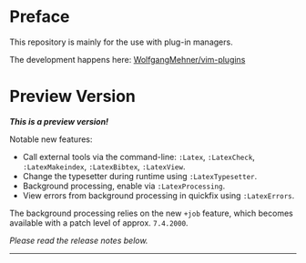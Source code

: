 Preface
================================================================================

This repository is mainly for the use with plug-in managers.

The development happens here:
[WolfgangMehner/vim-plugins](https://github.com/WolfgangMehner/vim-plugins)


Preview Version
================================================================================

___This is a preview version!___

Notable new features:

- Call external tools via the command-line: `:Latex`, `:LatexCheck`,
  `:LatexMakeindex`, `:LatexBibtex`, `:LatexView`.
- Change the typesetter during runtime using `:LatexTypesetter`.
- Background processing, enable via `:LatexProcessing`.
- View errors from background processing in quickfix using `:LatexErrors`.

The background processing relies on the new `+job` feature, which becomes
available with a patch level of approx. `7.4.2000`.

_Please read the release notes below._


--------------------------------------------------------------------------------

